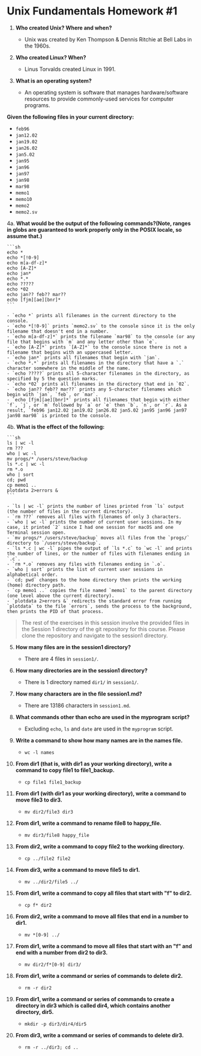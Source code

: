 # Unix Fundamentals Homework #1

1. **Who created Unix? Where and when?**

    - Unix was created by Ken Thompson & Dennis Ritchie at Bell Labs in the 1960s.

2. **Who created Linux? When?**

    - Linus Torvalds created Linux in 1991.

3. **What is an operating system?**

    - An operating system is software that manages hardware/software resources to provide 
    commonly-used services for computer programs.

**Given the following files in your current directory:**

- `feb96`
- `jan12.02`
- `jan19.02`
- `jan26.02`
- `jan5.02`
- `jan95`
- `jan96`
- `jan97`
- `jan98`
- `mar98`
- `memo1`
- `memo10`
- `memo2`
- `memo2.sv`

4a. **What would be the output of the following commands?(Note, ranges in globs are guaranteed to work properly only in the POSIX locale, so assume that.)**

    ```sh
    echo *
    echo *[!0-9]
    echo m[a-df-z]*
    echo [A-Z]*
    echo jan*
    echo *.*
    echo ?????
    echo *02
    echo jan?? feb?? mar??
    echo [fjm][ae][bnr]*
    ```
    
    - `echo *` prints all filenames in the current directory to the console.
    - `echo *[!0-9]` prints `memo2.sv` to the console since it is the only filename that doesn't end in a number.
    - `echo m[a-df-z]*` prints the filename `mar98` to the console (or any file that begins with `m` and any letter other than `e`.
    - `echo [A-Z]*` prints `[A-Z]*` to the console since there is not a filename that begins with an uppercased letter.
    - `echo jan*` prints all filenames that begin with `jan`.
    - `echo *.*` prints all filenames in the directory that have a `.` character somewhere in the middle of the name.
    - `echo ?????` prints all 5-character filenames in the directory, as specified by 5 the question marks.
    - `echo *02` prints all filenames in the directory that end in `02`.
    - `echo jan?? feb?? mar??` prints any 5-character filenames which begin with `jan`, `feb`, or `mar`.
    - `echo [fjm][ae][bnr]*` prints all filenames that begin with either `f`, `j`, or `m` followed by `a` or `e` then `b`, `n`, or `r`. As a result, `feb96 jan12.02 jan19.02 jan26.02 jan5.02 jan95 jan96 jan97 jan98 mar98` is printed to the console.

4b. **What is the effect of the following:**

    ```sh
    ls | wc -l
    rm ???
    who | wc -l
    mv progs/* /users/steve/backup
    ls *.c | wc -l
    rm *.o
    who | sort
    cd; pwd
    cp memo1 ..
    plotdata 2>errors &
    ```
    
    - `ls | wc -l` prints the number of lines printed from `ls` output (the number of files in the current directory).
    - `rm ???` removes all files with filenames of only 3 characters.
    - `who | wc -l` prints the number of current user sessions. In my case, it printed `2` since I had one session for macOS and one Terminal session open.
    - `mv progs/* /users/steve/backup` moves all files from the `progs/` directory to `/users/steve/backup`.
    - `ls *.c | wc -l` pipes the output of `ls *.c` to `wc -l` and prints the number of lines, or the number of files with filenames ending in `.c`.
    - `rm *.o` removes any files with filenames ending in `.o`.
    - `who | sort` prints the list of current user sessions in alphabetical order.
    - `cd; pwd` changes to the home directory then prints the working (home) directory path.
    - `cp memo1 ..` copies the file named `memo1` to the parent directory (one level above the current directory).
    - `plotdata 2>errors &` redirects the standard error from running `plotdata` to the file `errors`, sends the process to the background, then prints the PID of that process.

> The rest of the exercises in this session involve the provided files
> in the Session 1 directory of the git repository for this
> course. Please clone the repository and navigate to the session1
> directory.

5. **How many files are in the session1 directory?**

    - There are 4 files in `session1/`.

6. **How many directories are in the session1 directory?**

    - There is 1 directory named `dir1/` in `session1/`.

7. **How many characters are in the file session1.md?**

    - There are 13186 characters in `session1.md`.

8. **What commands other than echo are used in the myprogram script?**

    - Excluding `echo`, `ls` and `date` are used in the `myprogram` script.

9. **Write a command to show how many names are in the names file.**

    - `wc -l names`

10. **From dir1 (that is, with dir1 as your working directory), write a
    command to copy file1 to file1_backup.**
    
    - `cp file1 file1_backup`

11. **From dir1 (with dir1 as your working directory), write a command
    to move file3 to dir3.**
    
    - `mv dir2/file3 dir3`

12. **From dir1, write a command to rename file8 to happy_file.**

    - `mv dir3/file8 happy_file`

13. **From dir2, write a command to copy file2 to the working directory.**

    - `cp ../file2 file2`

14. **From dir3, write a command to move file5 to dir1.**

    - `mv ../dir2/file5 ../`

15. **From dir1, write a command to copy all files that start with "f"
    to dir2.**
    
    - `cp f* dir2`

16. **From dir2, write a command to move all files that end in a number
    to dir1.**
    
    - `mv *[0-9] ../`
    
17. **From dir1, write a command to move all files that start with an
    "f" and end with a number from dir2 to dir3.**
    
    - `mv dir2/f*[0-9] dir3/`

18. **From dir1, write a command or series of commands to delete dir2.**

    - `rm -r dir2`

19. **From dir1, write a command or series of commands to create a
    directory in dir3 which is called dir4, which contains another
    directory, dir5.**
    
    - `mkdir -p dir3/dir4/dir5`

20. **From dir3, write a command or series of commands to delete dir3.**

    - `rm -r ../dir3; cd ..`
